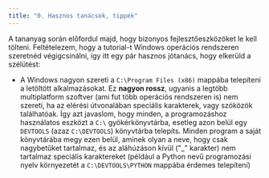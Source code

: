 ```yaml
---
title: "0. Hasznos tanácsok, tippek"
---
```


A tananyag során előfordul majd, hogy bizonyos fejlesztőeszközöket le kell tölteni. Feltételezem,
hogy a tutorial-t Windows operációs rendszeren szeretnéd végigcsinálni, így itt egy pár hasznos
jótanács, hogy elkerüld a szélütést:

* A Windows nagyon szereti a `C:\Program Files (x86)` mappába telepíteni a letöltött alkalmazásokat.
Ez **nagyon rossz**, ugyanis a legtöbb multiplatform szoftver (ami fut több operációs rendszeren is)
nem szereti, ha az elérési útvonalában speciális karakterek, vagy szóközök találhatóak. Így azt
javaslom, hogy minden, a programozáshoz használatos eszközt a `C:\` gyökérkönyvtárba, esetleg azon
belül egy `DEVTOOLS` (azaz `C:\DEVTOOLS`) könyvtárba telepíts. Minden program a saját könyvtárába
megy ezen belül, aminek olyan a neve, hogy csak nagybetűket tartalmaz, és az aláhúzáson kívül ("_" 
karakter) nem tartalmaz speciális karaktereket (például a Python nevű programozási nyelv környezetét
a `C:\DEVTOOLS\PYTHON` mappába érdemes telepíteni)